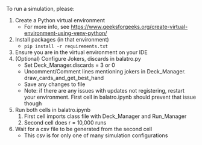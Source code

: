 To run a simulation, please:
1. Create a Python virtual environment
    - For more info, see https://www.geeksforgeeks.org/create-virtual-environment-using-venv-python/
2. Install packages (in that environment)
    - ```pip install -r requirements.txt```
3. Ensure you are in the virtual environment on your IDE
4. (Optional) Configure Jokers, discards in balatro.py
    - Set Deck_Manager.discards = 3 or 0
    - Uncomment/Comment lines mentioning jokers in Deck_Manager.
    draw_cards_and_get_best_hand
    - Save any changes to file
    - Note: if there are any issues with updates not registering, restart your environment. First cell in balatro.ipynb should prevent that issue though
5. Run both cells in balatro.ipynb
    1. First cell imports class file with Deck_Manager and Run_Manager
    2. Second cell does r = 10,000 runs
6. Wait for a csv file to be generated from the second cell
    - This csv is for only one of many simulation configurations